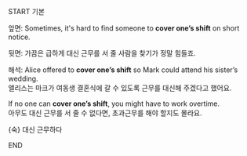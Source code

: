 START
기본

앞면:
Sometimes, it's hard to find someone to **cover one’s shift** on short notice.

뒷면:
가끔은 급하게 대신 근무를 서 줄 사람을 찾기가 정말 힘들죠.

해석:
Alice offered to **cover one’s shift** so Mark could attend his sister’s wedding.  
앨리스는 마크가 여동생 결혼식에 갈 수 있도록 근무를 대신해 주겠다고 했어요.

If no one can **cover one’s shift**, you might have to work overtime.  
아무도 대신 근무를 서 줄 수 없다면, 초과근무를 해야 할지도 몰라요.

{숙} 대신 근무하다
<!--ID: 1743590951016-->
END